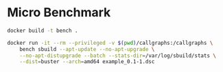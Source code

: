 Micro Benchmark
===============

```bash
docker build -t bench .
```

```bash
docker run -it --rm --privileged -v $(pwd)/callgraphs:/callgraphs \
    bench sbuild --apt-update --no-apt-upgrade \
    --no-apt-distupgrade --batch --stats-dir=/var/log/sbuild/stats \
    --dist=buster --arch=amd64 example_0.1-1.dsc
```
